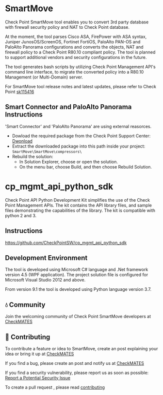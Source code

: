 # SmartMove
Check Point SmartMove tool enables you to convert 3rd party database with firewall security policy and NAT to Check Point database.

At the moment, the tool parses Cisco ASA, FirePower with ASA syntax, Juniper JunosOS/ScreenOS, Fortinet FortiOS, PaloAlto PAN-OS and PaloAlto Panorama configurations and converts the objects, NAT and firewall policy to a Check Point R80.10 compliant policy. The tool is planned to support additional vendors and security configurations in the future.

The tool generates bash scripts by utilizing Check Point Management API's command line interface, to migrate the converted policy into a R80.10 Management (or Multi-Domain) server.

For SmartMove tool release notes and latest updates, please refer to Check Point [sk115416](https://supportcenter.checkpoint.com/supportcenter/portal?eventSubmit_doGoviewsolutiondetails=&solutionid=sk115416)


## Smart Connector and PaloAlto Panorama Instructions
'Smart Connector' and 'PaloAlto Panorama' are using external reasorces.

* Dowload the required package from the Check Point Support Center: <br>
[Dwonload](https://supportcenter.checkpoint.com/supportcenter/portal?action=portlets.DCFileAction&eventSubmit_doGetdcdetails=&fileid=110747)
* Extract the downloaded package into this path inside your project:<br> 
```SmartMove\SmartMove\compressors\```
* Rebuild the solution:
  * In Solution Explorer, choose or open the solution. 
  * On the menu bar, choose Build, and then choose Rebuild Solution.

# cp_mgmt_api_python_sdk
Check Point API Python Development Kit simplifies the use of the Check Point Management APIs. The kit contains the API library files, and sample files demonstrating the 
capabilities of the library. The kit is compatible with python 2 and 3.

## Instructions
https://github.com/CheckPointSW/cp_mgmt_api_python_sdk



## Development Environment
The tool is developed using Microsoft C# language and .Net framework version 4.5 (WPF application). The project solution file is configured for Microsoft Visual Studio 2012 and above.

From version 9.1 the tool is developed using Python language version 3.7.


## 💧 Community
Join the welcoming community of Check Point SmartMove developers at [CheckMATES](https://community.checkpoint.com/t5/SmartMove/bd-p/smartmove) 

## 🚀 Contributing
To contribute a feature or idea to SmartMove, create an post explaining your idea or bring it up at [CheckMATES](https://community.checkpoint.com/t5/SmartMove/bd-p/smartmove) 

If you find a bug, please create an post and notify us at [CheckMATES](https://community.checkpoint.com/t5/SmartMove/bd-p/smartmove) 

If you find a security vulnerability, please report us as soon as possible: [Report a Potential Security Issue](https://www.checkpoint.com/security-issue/) 

To create a pull request , please read [contributing](https://github.com/CheckPointSW/SmartMove/blob/master/.github/contributing.md) 
